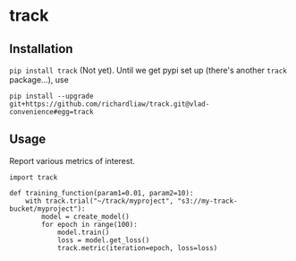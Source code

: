# track

## Installation

`pip install track` (Not yet). Until we get pypi set up (there's another `track` package...), use

```
pip install --upgrade git+https://github.com/richardliaw/track.git@vlad-convenience#egg=track
```

## Usage

Report various metrics of interest.

```
import track 

def training_function(param1=0.01, param2=10):
    with track.trial("~/track/myproject", "s3://my-track-bucket/myproject"):
        model = create_model()
        for epoch in range(100):
            model.train()
            loss = model.get_loss()
            track.metric(iteration=epoch, loss=loss)
```
        
